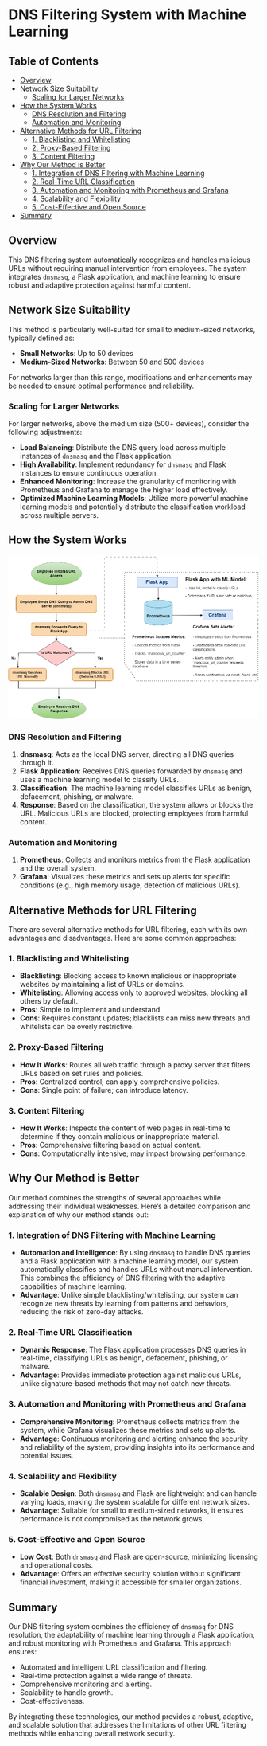 # DNS Filtering System with Machine Learning


## Table of Contents

  - [Overview](#overview)
  - [Network Size Suitability](#network-size-suitability)
    - [Scaling for Larger Networks](#scaling-for-larger-networks)
  - [How the System Works](#how-the-system-works)
    - [DNS Resolution and Filtering](#dns-resolution-and-filtering)
    - [Automation and Monitoring](#automation-and-monitoring)
  - [Alternative Methods for URL Filtering](#alternative-methods-for-url-filtering)
    - [1. Blacklisting and Whitelisting](#1-blacklisting-and-whitelisting)
    - [2. Proxy-Based Filtering](#2-proxy-based-filtering)
    - [3. Content Filtering](#3-content-filtering)
  - [Why Our Method is Better](#why-our-method-is-better)
    - [1. Integration of DNS Filtering with Machine Learning](#1-integration-of-dns-filtering-with-machine-learning)
    - [2. Real-Time URL Classification](#2-real-time-url-classification)
    - [3. Automation and Monitoring with Prometheus and Grafana](#3-automation-and-monitoring-with-prometheus-and-grafana)
    - [4. Scalability and Flexibility](#4-scalability-and-flexibility)
    - [5. Cost-Effective and Open Source](#5-cost-effective-and-open-source)
  - [Summary](#summary)



## Overview

This DNS filtering system automatically recognizes and handles malicious URLs without requiring manual intervention from employees. The system integrates `dnsmasq`, a Flask application, and machine learning to ensure robust and adaptive protection against harmful content.

## Network Size Suitability

This method is particularly well-suited for small to medium-sized networks, typically defined as:

- **Small Networks**: Up to 50 devices
- **Medium-Sized Networks**: Between 50 and 500 devices

For networks larger than this range, modifications and enhancements may be needed to ensure optimal performance and reliability. 

### Scaling for Larger Networks

For larger networks, above the medium size (500+ devices), consider the following adjustments:

- **Load Balancing**: Distribute the DNS query load across multiple instances of `dnsmasq` and the Flask application.
- **High Availability**: Implement redundancy for `dnsmasq` and Flask instances to ensure continuous operation.
- **Enhanced Monitoring**: Increase the granularity of monitoring with Prometheus and Grafana to manage the higher load effectively.
- **Optimized Machine Learning Models**: Utilize more powerful machine learning models and potentially distribute the classification workload across multiple servers.

## How the System Works

![Flowchart](dns_filtering_last.png)

### DNS Resolution and Filtering

1. **dnsmasq**: Acts as the local DNS server, directing all DNS queries through it.
2. **Flask Application**: Receives DNS queries forwarded by `dnsmasq` and uses a machine learning model to classify URLs.
3. **Classification**: The machine learning model classifies URLs as benign, defacement, phishing, or malware.
4. **Response**: Based on the classification, the system allows or blocks the URL. Malicious URLs are blocked, protecting employees from harmful content.

### Automation and Monitoring

1. **Prometheus**: Collects and monitors metrics from the Flask application and the overall system.
2. **Grafana**: Visualizes these metrics and sets up alerts for specific conditions (e.g., high memory usage, detection of malicious URLs).


## Alternative Methods for URL Filtering

There are several alternative methods for URL filtering, each with its own advantages and disadvantages. Here are some common approaches:


### 1. Blacklisting and Whitelisting
- **Blacklisting**: Blocking access to known malicious or inappropriate websites by maintaining a list of URLs or domains.
- **Whitelisting**: Allowing access only to approved websites, blocking all others by default.
- **Pros**: Simple to implement and understand.
- **Cons**: Requires constant updates; blacklists can miss new threats and whitelists can be overly restrictive.



### 2. Proxy-Based Filtering
- **How It Works**: Routes all web traffic through a proxy server that filters URLs based on set rules and policies.
- **Pros**: Centralized control; can apply comprehensive policies.
- **Cons**: Single point of failure; can introduce latency.

### 3. Content Filtering
- **How It Works**: Inspects the content of web pages in real-time to determine if they contain malicious or inappropriate material.
- **Pros**: Comprehensive filtering based on actual content.
- **Cons**: Computationally intensive; may impact browsing performance.



## Why Our Method is Better
Our method combines the strengths of several approaches while addressing their individual weaknesses. Here’s a detailed comparison and explanation of why our method stands out:

### 1. Integration of DNS Filtering with Machine Learning
- **Automation and Intelligence**: By using `dnsmasq` to handle DNS queries and a Flask application with a machine learning model, our system automatically classifies and handles URLs without manual intervention. This combines the efficiency of DNS filtering with the adaptive capabilities of machine learning.
- **Advantage**: Unlike simple blacklisting/whitelisting, our system can recognize new threats by learning from patterns and behaviors, reducing the risk of zero-day attacks.

### 2. Real-Time URL Classification
- **Dynamic Response**: The Flask application processes DNS queries in real-time, classifying URLs as benign, defacement, phishing, or malware.
- **Advantage**: Provides immediate protection against malicious URLs, unlike signature-based methods that may not catch new threats.

### 3. Automation and Monitoring with Prometheus and Grafana
- **Comprehensive Monitoring**: Prometheus collects metrics from the system, while Grafana visualizes these metrics and sets up alerts.
- **Advantage**: Continuous monitoring and alerting enhance the security and reliability of the system, providing insights into its performance and potential issues.

### 4. Scalability and Flexibility
- **Scalable Design**: Both `dnsmasq` and Flask are lightweight and can handle varying loads, making the system scalable for different network sizes.
- **Advantage**: Suitable for small to medium-sized networks, it ensures performance is not compromised as the network grows.

### 5. Cost-Effective and Open Source
- **Low Cost**: Both `dnsmasq` and Flask are open-source, minimizing licensing and operational costs.
- **Advantage**: Offers an effective security solution without significant financial investment, making it accessible for smaller organizations.

## Summary

Our DNS filtering system combines the efficiency of `dnsmasq` for DNS resolution, the adaptability of machine learning through a Flask application, and robust monitoring with Prometheus and Grafana. This approach ensures:
- Automated and intelligent URL classification and filtering.
- Real-time protection against a wide range of threats.
- Comprehensive monitoring and alerting.
- Scalability to handle growth.
- Cost-effectiveness.

By integrating these technologies, our method provides a robust, adaptive, and scalable solution that addresses the limitations of other URL filtering methods while enhancing overall network security.

 

